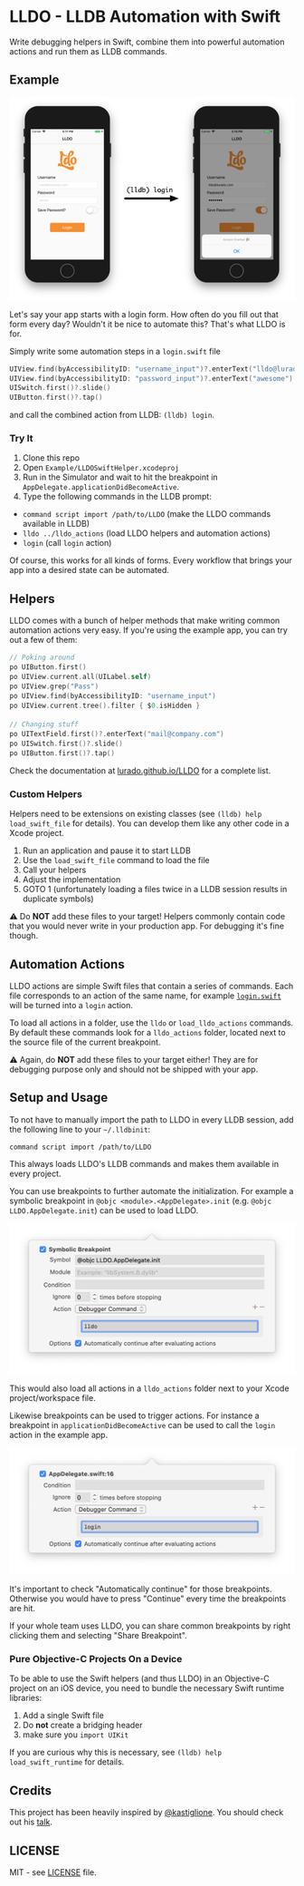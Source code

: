 
# LLDO - LLDB Automation with Swift

Write debugging helpers in Swift, combine them into powerful automation actions and run them as LLDB commands.


## Example

![LLDO Example](Screenshots/example.png)

Let's say your app starts with a login form.
How often do you fill out that form every day?
Wouldn't it be nice to automate this? 
That's what LLDO is for. 


Simply write some automation steps in a `login.swift` file

```swift
UIView.find(byAccessibilityID: "username_input")?.enterText("lldo@lurado.com")
UIView.find(byAccessibilityID: "password_input")?.enterText("awesome")
UISwitch.first()?.slide()
UIButton.first()?.tap()
```

and call the combined action from LLDB: `(lldb) login`.


### Try It

1. Clone this repo
1. Open `Example/LLDOSwiftHelper.xcodeproj`
1. Run in the Simulator and wait to hit the breakpoint in `AppDelegate.applicationDidBecomeActive`.
1. Type the following commands in the LLDB prompt:
  - `command script import /path/to/LLDO` (make the LLDO commands available in LLDB)
  - `lldo ../lldo_actions` (load LLDO helpers and automation actions)
  - `login` (call `login` action)

Of course, this works for all kinds of forms. Every workflow that brings your app into a desired state can be automated.


## Helpers

LLDO comes with a bunch of helper methods that make writing common automation actions very easy.
If you're using the example app, you can try out a few of them:

```swift
// Poking around
po UIButton.first()
po UIView.current.all(UILabel.self)
po UIView.grep("Pass")
po UIView.find(byAccessibilityID: "username_input")
po UIView.current.tree().filter { $0.isHidden }

// Changing stuff
po UITextField.first()?.enterText("mail@company.com")
po UISwitch.first()?.slide()
po UIButton.first()?.tap()
```

Check the documentation at [lurado.github.io/LLDO](https://lurado.github.io/LLDO) for a complete list.

### Custom Helpers

Helpers need to be extensions on existing classes (see `(lldb) help load_swift_file` for details).
You can develop them like any other code in a Xcode project. 

1. Run an application and pause it to start LLDB
1. Use the `load_swift_file` command to load the file
1. Call your helpers
1. Adjust the implementation
1. GOTO 1 (unfortunately loading a files twice in a LLDB session results in duplicate symbols)

⚠️ Do **NOT** add these files to your target!
Helpers commonly contain code that you would never write in your production app.
For debugging it's fine though.


## Automation Actions

LLDO actions are simple Swift files that contain a series of commands.
Each file corresponds to an action of the same name, for example [`login.swift`](Example/lldo_actions/login.swift) will be turned into a `login` action.

To load all actions in a folder, use the `lldo` or `load_lldo_actions` commands. 
By default these commands look for a `lldo_actions` folder, located next to the source file of the current breakpoint.

⚠️ Again, do **NOT** add these files to your target either! 
They are for debugging purpose only and should not be shipped with your app.


## Setup and Usage

To not have to manually import the path to LLDO in every LLDB session, add the following line to your `~/.lldbinit`:

```
command script import /path/to/LLDO
```

This always loads LLDO's LLDB commands and makes them available in every project.

You can use breakpoints to further automate the initialization.
For example a symbolic breakpoint in `@objc <module>.<AppDelegate>.init` (e.g. `@objc LLDO.AppDelegate.init`) can be used to load LLDO.

![Symbolic Breakpoint to load LLDO](Screenshots/lldo_breakpoint.png)

This would also load all actions in a `lldo_actions` folder next to your Xcode project/workspace file.

Likewise breakpoints can be used to trigger actions. 
For instance a breakpoint in `applicationDidBecomeActive` can be used to call the `login` action in the example app.

![Breakpoint to call the login action](Screenshots/login_breakpoint.png)

It's important to check "Automatically continue" for those breakpoints. 
Otherwise you would have to press "Continue" every time the breakpoints are hit.

If your whole team uses LLDO, you can share common breakpoints by right clicking them and selecting "Share Breakpoint".


### Pure Objective-C Projects On a Device

To be able to use the Swift helpers (and thus LLDO) in an Objective-C project on an iOS device, you need to bundle the necessary Swift runtime libraries:

1. Add a single Swift file
1. Do **not** create a bridging header
1. make sure you `import UIKit`

If you are curious why this is necessary, see `(lldb) help load_swift_runtime` for details.


## Credits

This project has been heavily inspired by [@kastiglione](https://twitter.com/kastiglione). You should check out his [talk](https://www.youtube.com/watch?v=9Io2_W1iDLQ).

## LICENSE

MIT - see [LICENSE](LICENSE) file.

